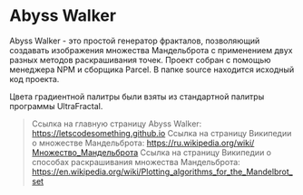 # Abyss Walker
Abyss Walker - это простой генератор фракталов, позволяющий создавать изображения множества Мандельброта с применением двух разных методов раскрашивания точек.
Проект собран с помощью менеджера NPM и сборщика Parcel. В папке source находится исходный код проекта.

Цвета градиентной палитры были взяты из стандартной палитры программы UltraFractal.

> Ссылка на главную страницу Abyss Walker: https://letscodesomething.github.io
> Ссылка на страницу Википедии о множестве Мандельброта: https://ru.wikipedia.org/wiki/Множество_Мандельброта
> Ссылка на страницу Википедии о способах раскрашивания множества Мандельброта: https://en.wikipedia.org/wiki/Plotting_algorithms_for_the_Mandelbrot_set
